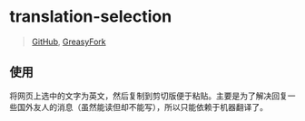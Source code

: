 # translation-selection

> [GitHub](https://github.com/rxliuli/userjs/tree/master/packages/translation-selection/), [GreasyFork](https://greasyfork.org/zh-CN/scripts/427046)

## 使用

将网页上选中的文字为英文，然后复制到剪切版便于粘贴。主要是为了解决回复一些国外友人的消息（虽然能读但却不能写），所以只能依赖于机器翻译了。
